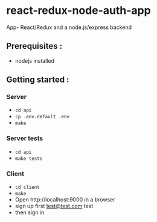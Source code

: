 # react-redux-node-auth-app
App- React/Redux and a node.js/express backend

## Prerequisites :
- nodejs installed

## Getting started : 

### Server
- `cd api`
- `cp .env.default .env`
- `make`

### Server tests
- `cd api`
- `make tests`

### Client
- `cd client`
- `make`
- Open http://localhost:9000 in a browser
- sign up first
   test@test.com
   test
- then sign in



